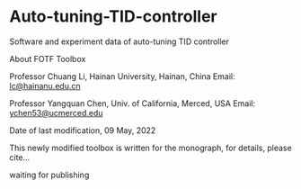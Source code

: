 # Auto-tuning-TID-controller
Software and experiment data of auto-tuning TID controller

About FOTF Toolbox

 Professor Chuang Li, Hainan University, Hainan, China
 Email: lc@hainanu.edu.cn
     
 Professor Yangquan Chen, Univ. of California, Merced, USA
 Email: ychen53@ucmerced.edu
     
 Date of last modification, 09 May, 2022
     
 This newly modified toolbox is written for the monograph, for details, please cite... 
 
 waiting for publishing
